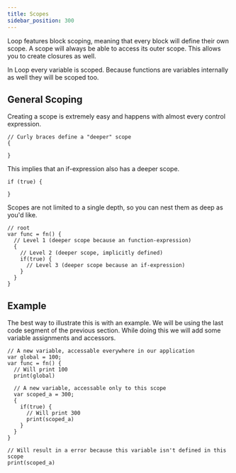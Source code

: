 ```yaml
---
title: Scopes
sidebar_position: 300
---
```


Loop features block scoping, meaning that every block will define their own scope. A scope will always be able to access its outer scope. This allows you to create closures as well.

In Loop every variable is scoped. Because functions are variables internally as well they will be scoped too.

## General Scoping

Creating a scope is extremely easy and happens with almost every control expression.

```loop
// Curly braces define a "deeper" scope
{

}
```

This implies that an if-expression also has a deeper scope.

```loop
if (true) {

}
```

Scopes are not limited to a single depth, so you can nest them as deep as you'd like.

```loop
// root
var func = fn() {
  // Level 1 (deeper scope because an function-expression)
  {
    // Level 2 (deeper scope, implicitly defined)
    if(true) {
      // Level 3 (deeper scope because an if-expression)
    }
  }
}
```

## Example

The best way to illustrate this is with an example. We will be using the last code segment of the previous section. While doing this we will add some variable assignments and accessors.

```loop
// A new variable, accessable everywhere in our application
var global = 100;
var func = fn() {
  // Will print 100
  print(global)

  // A new variable, accessable only to this scope
  var scoped_a = 300;
  {
    if(true) {
      // Will print 300
      print(scoped_a)
    }
  }
}

// Will result in a error because this variable isn't defined in this scope
print(scoped_a)
```
